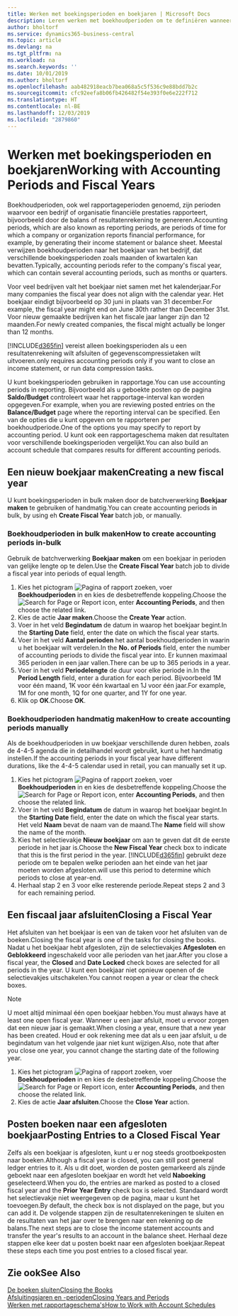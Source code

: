```yaml
---
title: Werken met boekingsperioden en boekjaren | Microsoft Docs
description: Leren werken met boekhoudperioden om te definiëren wanneer uw bedrijf financiële prestaties rapporteert.
author: bholtorf
ms.service: dynamics365-business-central
ms.topic: article
ms.devlang: na
ms.tgt_pltfrm: na
ms.workload: na
ms.search.keywords: ''
ms.date: 10/01/2019
ms.author: bholtorf
ms.openlocfilehash: aab482918eacb7bea068a5c5f536c9e88bdd7b2c
ms.sourcegitcommit: cfc92eefa8b06fb426482f54e393f0e6e222f712
ms.translationtype: HT
ms.contentlocale: nl-BE
ms.lasthandoff: 12/03/2019
ms.locfileid: "2879860"
---
```

# <a name="working-with-accounting-periods-and-fiscal-years"></a><span data-ttu-id="ea819-103">Werken met boekingsperioden en boekjaren</span><span class="sxs-lookup"><span data-stu-id="ea819-103">Working with Accounting Periods and Fiscal Years</span></span>
<span data-ttu-id="ea819-104">Boekhoudperioden, ook wel rapportageperioden genoemd, zijn perioden waarvoor een bedrijf of organisatie financiële prestaties rapporteert, bijvoorbeeld door de balans of resultatenrekening te genereren.</span><span class="sxs-lookup"><span data-stu-id="ea819-104">Accounting periods, which are also known as reporting periods, are periods of time for which a company or organization reports financial performance, for example, by generating their income statement or balance sheet.</span></span> <span data-ttu-id="ea819-105">Meestal verwijzen boekhoudperioden naar het boekjaar van het bedrijf, dat verschillende boekingsperioden zoals maanden of kwartalen kan bevatten.</span><span class="sxs-lookup"><span data-stu-id="ea819-105">Typically, accounting periods refer to the company's fiscal year, which can contain several accounting periods, such as months or quarters.</span></span>

<span data-ttu-id="ea819-106">Voor veel bedrijven valt het boekjaar niet samen met het kalenderjaar.</span><span class="sxs-lookup"><span data-stu-id="ea819-106">For many companies the fiscal year does not align with the calendar year.</span></span> <span data-ttu-id="ea819-107">Het boekjaar eindigt bijvoorbeeld op 30 juni in plaats van 31 december.</span><span class="sxs-lookup"><span data-stu-id="ea819-107">For example, the fiscal year might end on June 30th rather than December 31st.</span></span> <span data-ttu-id="ea819-108">Voor nieuw gemaakte bedrijven kan het fiscale jaar langer zijn dan 12 maanden.</span><span class="sxs-lookup"><span data-stu-id="ea819-108">For newly created companies, the fiscal might actually be longer than 12 months.</span></span> 

[!INCLUDE[d365fin](includes/d365fin_md.md)] <span data-ttu-id="ea819-109">vereist alleen boekingsperioden als u een resultatenrekening wilt afsluiten of gegevenscompressietaken wilt uitvoeren.</span><span class="sxs-lookup"><span data-stu-id="ea819-109">only requires accounting periods only if you want to close an income statement, or run data compression tasks.</span></span> 

<span data-ttu-id="ea819-110">U kunt boekingsperioden gebruiken in rapportage.</span><span class="sxs-lookup"><span data-stu-id="ea819-110">You can use accounting periods in reporting.</span></span> <span data-ttu-id="ea819-111">Bijvoorbeeld als u geboekte posten op de pagina **Saldo/Budget** controleert waar het rapportage-interval kan worden opgegeven.</span><span class="sxs-lookup"><span data-stu-id="ea819-111">For example, when you are reviewing posted entries on the **Balance/Budget** page where the reporting interval can be specified.</span></span> <span data-ttu-id="ea819-112">Een van de opties die u kunt opgeven om te rapporteren per boekhoudperiode.</span><span class="sxs-lookup"><span data-stu-id="ea819-112">One of the options you may specify to report by accounting period.</span></span> <span data-ttu-id="ea819-113">U kunt ook een rapportageschema maken dat resultaten voor verschillende boekingsperioden vergelijkt.</span><span class="sxs-lookup"><span data-stu-id="ea819-113">You can also build an account schedule that compares results for different accounting periods.</span></span>

## <a name="creating-a-new-fiscal-year"></a><span data-ttu-id="ea819-114">Een nieuw boekjaar maken</span><span class="sxs-lookup"><span data-stu-id="ea819-114">Creating a new fiscal year</span></span>
<span data-ttu-id="ea819-115">U kunt boekingsperioden in bulk maken door de batchverwerking **Boekjaar maken** te gebruiken of handmatig.</span><span class="sxs-lookup"><span data-stu-id="ea819-115">You can create accounting periods in bulk, by using eh **Create Fiscal Year** batch job, or manually.</span></span>

### <a name="how-to-create-accounting-periods-in-bulk"></a><span data-ttu-id="ea819-116">Boekhoudperioden in bulk maken</span><span class="sxs-lookup"><span data-stu-id="ea819-116">How to create accounting periods in-bulk</span></span>
<span data-ttu-id="ea819-117">Gebruik de batchverwerking **Boekjaar maken** om een boekjaar in perioden van gelijke lengte op te delen.</span><span class="sxs-lookup"><span data-stu-id="ea819-117">Use the **Create Fiscal Year** batch job to divide a fiscal year into periods of equal length.</span></span>  

1. <span data-ttu-id="ea819-118">Kies het pictogram ![Pagina of rapport zoeken](media/ui-search/search_small.png "Pictogram Pagina of rapport zoeken"), voer **Boekhoudperioden** in en kies de desbetreffende koppeling.</span><span class="sxs-lookup"><span data-stu-id="ea819-118">Choose the ![Search for Page or Report](media/ui-search/search_small.png "Search for Page or Report icon") icon, enter **Accounting Periods**, and then choose the related link.</span></span>  
2. <span data-ttu-id="ea819-119">Kies de actie **Jaar maken**.</span><span class="sxs-lookup"><span data-stu-id="ea819-119">Choose the **Create Year** action.</span></span>  <!--What about the Scheduling option? Should we mention that? There's also the Report Output Type field...-->
3. <span data-ttu-id="ea819-120">Voer in het veld **Begindatum** de datum in waarop het boekjaar begint.</span><span class="sxs-lookup"><span data-stu-id="ea819-120">In the **Starting Date** field, enter the date on which the fiscal year starts.</span></span>  
4. <span data-ttu-id="ea819-121">Voer in het veld **Aantal perioden** het aantal boekhoudperioden in waarin u het boekjaar wilt verdelen.</span><span class="sxs-lookup"><span data-stu-id="ea819-121">In the **No. of Periods** field, enter the number of accounting periods to divide the fiscal year into.</span></span> <span data-ttu-id="ea819-122">Er kunnen maximaal 365 perioden in een jaar vallen.</span><span class="sxs-lookup"><span data-stu-id="ea819-122">There can be up to 365 periods in a year.</span></span>  
5. <span data-ttu-id="ea819-123">Voer in het veld **Periodelengte** de duur voor elke periode in.</span><span class="sxs-lookup"><span data-stu-id="ea819-123">In the **Period Length** field, enter a duration for each period.</span></span> <span data-ttu-id="ea819-124">Bijvoorbeeld 1M voor één maand, 1K voor één kwartaal en 1J voor één jaar.</span><span class="sxs-lookup"><span data-stu-id="ea819-124">For example, 1M for one month, 1Q for one quarter, and 1Y for one year.</span></span>  
6. <span data-ttu-id="ea819-125">Klik op **OK**.</span><span class="sxs-lookup"><span data-stu-id="ea819-125">Choose **OK**.</span></span>  

### <a name="how-to-create-accounting-periods-manually"></a><span data-ttu-id="ea819-126">Boekhoudperioden handmatig maken</span><span class="sxs-lookup"><span data-stu-id="ea819-126">How to create accounting periods manually</span></span>
<span data-ttu-id="ea819-127">Als de boekhoudperioden in uw boekjaar verschillende duren hebben, zoals de 4-4-5 agenda die in detailhandel wordt gebruikt, kunt u het handmatig instellen.</span><span class="sxs-lookup"><span data-stu-id="ea819-127">If the accounting periods in your fiscal year have different durations, like the 4-4-5 calendar used in retail, you can manually set it up.</span></span>  
  
1. <span data-ttu-id="ea819-128">Kies het pictogram ![Pagina of rapport zoeken](media/ui-search/search_small.png "Pictogram Pagina of rapport zoeken"), voer **Boekhoudperioden** in en kies de desbetreffende koppeling.</span><span class="sxs-lookup"><span data-stu-id="ea819-128">Choose the ![Search for Page or Report](media/ui-search/search_small.png "Search for Page or Report icon") icon, enter **Accounting Periods**, and then choose the related link.</span></span>  
2. <span data-ttu-id="ea819-129">Voer in het veld **Begindatum** de datum in waarop het boekjaar begint.</span><span class="sxs-lookup"><span data-stu-id="ea819-129">In the **Starting Date** field, enter the date on which the fiscal year starts.</span></span> <span data-ttu-id="ea819-130">Het veld **Naam** bevat de naam van de maand.</span><span class="sxs-lookup"><span data-stu-id="ea819-130">The **Name** field will show the name of the month.</span></span>  
3. <span data-ttu-id="ea819-131">Kies het selectievakje **Nieuw boekjaar** om aan te geven dat dit de eerste periode in het jaar is.</span><span class="sxs-lookup"><span data-stu-id="ea819-131">Choose the **New Fiscal Year** check box to indicate that this is the first period in the year.</span></span> [!INCLUDE[d365fin](includes/d365fin_md.md)] <span data-ttu-id="ea819-132">gebruikt deze periode om te bepalen welke perioden aan het einde van het jaar moeten worden afgesloten.</span><span class="sxs-lookup"><span data-stu-id="ea819-132">will use this period to determine which periods to close at year-end.</span></span>
4. <span data-ttu-id="ea819-133">Herhaal stap 2 en 3 voor elke resterende periode.</span><span class="sxs-lookup"><span data-stu-id="ea819-133">Repeat steps 2 and 3 for each remaining period.</span></span>  

## <a name="closing-a-fiscal-year"></a><span data-ttu-id="ea819-134">Een fiscaal jaar afsluiten</span><span class="sxs-lookup"><span data-stu-id="ea819-134">Closing a Fiscal Year</span></span>
<span data-ttu-id="ea819-135">Het afsluiten van het boekjaar is een van de taken voor het afsluiten van de boeken.</span><span class="sxs-lookup"><span data-stu-id="ea819-135">Closing the fiscal year is one of the tasks for closing the books.</span></span> <span data-ttu-id="ea819-136">Nadat u het boekjaar hebt afgesloten, zijn de selectievakjes **Afgesloten** en **Geblokkeerd** ingeschakeld voor alle perioden van het jaar.</span><span class="sxs-lookup"><span data-stu-id="ea819-136">After you close a fiscal year, the **Closed** and **Date Locked** check boxes are selected for all periods in the year.</span></span> <span data-ttu-id="ea819-137">U kunt een boekjaar niet opnieuw openen of de selectievakjes uitschakelen.</span><span class="sxs-lookup"><span data-stu-id="ea819-137">You cannot reopen a year or clear the check boxes.</span></span>

> [!NOTE]  
>  <span data-ttu-id="ea819-138">U moet altijd minimaal één open boekjaar hebben.</span><span class="sxs-lookup"><span data-stu-id="ea819-138">You must always have at least one open fiscal year.</span></span> <span data-ttu-id="ea819-139">Wanneer u een jaar afsluit, moet u ervoor zorgen dat een nieuw jaar is gemaakt.</span><span class="sxs-lookup"><span data-stu-id="ea819-139">When closing a year, ensure that a new year has been created.</span></span> <span data-ttu-id="ea819-140">Houd er ook rekening mee dat als u een jaar afsluit, u de begindatum van het volgende jaar niet kunt wijzigen.</span><span class="sxs-lookup"><span data-stu-id="ea819-140">Also, note that after you close one year, you cannot change the starting date of the following year.</span></span>

1. <span data-ttu-id="ea819-141">Kies het pictogram ![Pagina of rapport zoeken](media/ui-search/search_small.png "Pictogram Pagina of rapport zoeken"), voer **Boekhoudperioden** in en kies de desbetreffende koppeling.</span><span class="sxs-lookup"><span data-stu-id="ea819-141">Choose the ![Search for Page or Report](media/ui-search/search_small.png "Search for Page or Report icon") icon, enter **Accounting Periods**, and then choose the related link.</span></span>  
2. <span data-ttu-id="ea819-142">Kies de actie **Jaar afsluiten**.</span><span class="sxs-lookup"><span data-stu-id="ea819-142">Choose the **Close Year** action.</span></span>  

## <a name="posting-entries-to-a-closed-fiscal-year"></a><span data-ttu-id="ea819-143">Posten boeken naar een afgesloten boekjaar</span><span class="sxs-lookup"><span data-stu-id="ea819-143">Posting Entries to a Closed Fiscal Year</span></span>
<span data-ttu-id="ea819-144">Zelfs als een boekjaar is afgesloten, kunt u er nog steeds grootboekposten naar boeken.</span><span class="sxs-lookup"><span data-stu-id="ea819-144">Although a fiscal year is closed, you can still post general ledger entries to it.</span></span> <span data-ttu-id="ea819-145">Als u dit doet, worden de posten gemarkeerd als zijnde geboekt naar een afgesloten boekjaar en wordt het veld **Naboeking** geselecteerd.</span><span class="sxs-lookup"><span data-stu-id="ea819-145">When you do, the entries are marked as posted to a closed fiscal year and the **Prior Year Entry** check box is selected.</span></span> <span data-ttu-id="ea819-146">Standaard wordt het selectievakje niet weergegeven op de pagina, maar u kunt het toevoegen.</span><span class="sxs-lookup"><span data-stu-id="ea819-146">By default, the check box is not displayed on the page, but you can add it.</span></span> <span data-ttu-id="ea819-147">De volgende stappen zijn de resultatenrekeningen te sluiten en de resultaten van het jaar over te brengen naar een rekening op de balans.</span><span class="sxs-lookup"><span data-stu-id="ea819-147">The next steps are to close the income statement accounts and transfer the year's results to an account in the balance sheet.</span></span> <span data-ttu-id="ea819-148">Herhaal deze stappen elke keer dat u posten boekt naar een afgesloten boekjaar.</span><span class="sxs-lookup"><span data-stu-id="ea819-148">Repeat these steps each time you post entries to a closed fiscal year.</span></span>

## <a name="see-also"></a><span data-ttu-id="ea819-149">Zie ook</span><span class="sxs-lookup"><span data-stu-id="ea819-149">See Also</span></span>
[<span data-ttu-id="ea819-150">De boeken sluiten</span><span class="sxs-lookup"><span data-stu-id="ea819-150">Closing the Books</span></span>](year-close-books.md)  
[<span data-ttu-id="ea819-151">Afsluitingsjaren en -perioden</span><span class="sxs-lookup"><span data-stu-id="ea819-151">Closing Years and Periods</span></span>](year-close-years-periods.md)  
[<span data-ttu-id="ea819-152">Werken met rapportageschema's</span><span class="sxs-lookup"><span data-stu-id="ea819-152">How to Work with Account Schedules</span></span>](bi-how-work-account-schedule.md)  
  





